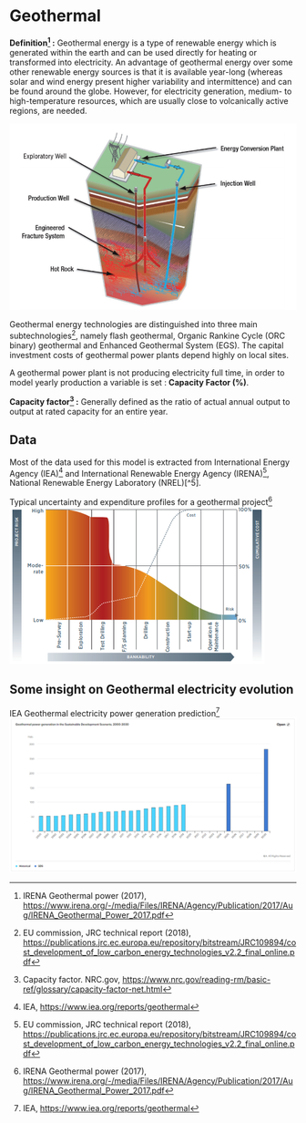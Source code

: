 # Geothermal

**Definition[^1] :**
Geothermal energy is a type of renewable energy which is generated within the earth and can be used directly for heating or transformed into electricity. An advantage of geothermal energy over some other renewable energy sources is that it is available year-long (whereas solar and wind energy present higher variability and intermittence) and can be found around the globe. However, for electricity generation, medium- to high-temperature resources, which are usually close to volcanically active regions, are needed.

![](geothermal_schema.PNG) 

Geothermal energy technologies are distinguished into three main subtechnologies[^2], namely flash geothermal, Organic Rankine Cycle (ORC binary) geothermal and Enhanced Geothermal System (EGS). The capital investment costs of geothermal power plants depend highly on local sites.

A geothermal power plant is not producing electricity full time, in order to model yearly production a variable is set : **Capacity Factor (%)**.

**Capacity factor[^3] :** Generally defined as the ratio of actual annual output to output at rated capacity for an entire year.  

## Data     
Most of the data used for this model is extracted from International Energy Agency (IEA)[^4] and International Renewable Energy Agency (IRENA)[^2], National Renewable Energy Laboratory (NREL)[^5]. 
 
Typical uncertainty and expenditure profiles for a geothermal project[^1]
![](geothermal_uncertainty.PNG) 

## Some insight on Geothermal electricity evolution
IEA Geothermal electricity power generation prediction[^4]
![](geothermal_forecast.PNG) 

[^1]: IRENA Geothermal power (2017), https://www.irena.org/-/media/Files/IRENA/Agency/Publication/2017/Aug/IRENA_Geothermal_Power_2017.pdf
[^2]: EU commission, JRC technical report (2018), https://publications.jrc.ec.europa.eu/repository/bitstream/JRC109894/cost_development_of_low_carbon_energy_technologies_v2.2_final_online.pdf
[^3]: Capacity factor. NRC.gov, https://www.nrc.gov/reading-rm/basic-ref/glossary/capacity-factor-net.html
[^4]: IEA, https://www.iea.org/reports/geothermal
[^6]: National Renewable Energy Laboratory USA (NREL), Annual Technology Baseline 2020, https://atb.nrel.gov/electricity/2020/data.php

